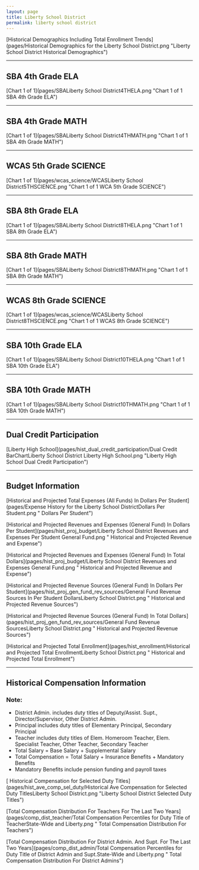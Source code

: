 ```yaml
---
layout: page
title: Liberty School District
permalink: liberty school district
---
```



[Historical Demographics Including Total Enrollment Trends](pages/Historical Demographics for the Liberty School District.png "Liberty School District Historical Demographics")

___

## SBA 4th Grade ELA

[Chart 1 of 1](pages/SBALiberty School District4THELA.png "Chart 1 of 1 SBA 4th Grade ELA")


___

## SBA 4th Grade MATH

[Chart 1 of 1](pages/SBALiberty School District4THMATH.png "Chart 1 of 1 SBA 4th Grade MATH")


___

## WCAS 5th Grade SCIENCE

[Chart 1 of 1](pages/wcas_science/WCASLiberty School District5THSCIENCE.png "Chart 1 of 1 WCA 5th Grade SCIENCE")


___

## SBA 8th Grade ELA

[Chart 1 of 1](pages/SBALiberty School District8THELA.png "Chart 1 of 1 SBA 8th Grade ELA")


___

## SBA 8th Grade MATH

[Chart 1 of 1](pages/SBALiberty School District8THMATH.png "Chart 1 of 1 SBA 8th Grade MATH")


___

## WCAS 8th Grade SCIENCE

[Chart 1 of 1](pages/wcas_science/WCASLiberty School District8THSCIENCE.png "Chart 1 of 1 WCAS 8th Grade SCIENCE")


___

## SBA 10th Grade ELA

[Chart 1 of 1](pages/SBALiberty School District10THELA.png "Chart 1 of 1 SBA 10th Grade ELA")


___

## SBA 10th Grade MATH

[Chart 1 of 1](pages/SBALiberty School District10THMATH.png "Chart 1 of 1 SBA 10th Grade MATH")


___

## Dual Credit Participation

[Liberty High School](pages/hist_dual_credit_participation/Dual Credit BarChartLiberty School District Liberty High School.png "Liberty High School Dual Credit Participation")


___

## Budget Information

[Historical and Projected Total Expenses (All Funds) In Dollars Per Student](pages/Expense History for the Liberty School DistrictDollars Per Student.png " Dollars Per Student")

[Historical and Projected Revenues and Expenses (General Fund) In Dollars Per Student](pages/hist_proj_budget/Liberty School District Revenues and Expenses Per Student General Fund.png " Historical and Projected Revenue and Expense")

[Historical and Projected Revenues and Expenses (General Fund) In Total Dollars](pages/hist_proj_budget/Liberty School District Revenues and Expenses General Fund.png " Historical and Projected Revenue and Expense")

[Historical and Projected Revenue Sources (General Fund) In Dollars Per Student](pages/hist_proj_gen_fund_rev_sources/General Fund Revenue Sources In Per Student DollarsLiberty School District.png " Historical and Projected Revenue Sources")

[Historical and Projected Revenue Sources (General Fund) In Total Dollars](pages/hist_proj_gen_fund_rev_sources/General Fund Revenue SourcesLiberty School District.png " Historical and Projected Revenue Sources")

[Historical and Projected Total Enrollment](pages/hist_enrollment/Historical and Projected Total EnrollmentLiberty School District.png " Historical and Projected Total Enrollment")


___

## Historical Compensation Information
### Note:
- District Admin. includes duty titles of Deputy/Assist. Supt., Director/Supervisor, Other District Admin.
- Principal includes duty titles of Elementary Principal, Secondary Principal
- Teacher includes duty titles of Elem. Homeroom Teacher, Elem. Specialist Teacher, Other Teacher, Secondary Teacher
- Total Salary = Base Salary + Supplemental Salary
- Total Compensation = Total Salary + Insurance Benefits + Mandatory Benefits
- Mandatory Benefits include pension funding and payroll taxes

[ Historical Compensation for Selected Duty Titles](pages/hist_ave_comp_sel_duty/Historical Ave Compensation for Selected Duty TitlesLiberty School District.png "Liberty School District Selected Duty Titles")

[Total Compensation Distribution For Teachers For The Last Two Years](pages/comp_dist_teacher/Total Compensation Percentiles for Duty Title of TeacherState-Wide and Liberty.png " Total Compensation Distribution For Teachers")

[Total Compensation Distribution For District Admin. And Supt. For The Last Two Years](pages/comp_dist_admin/Total Compensation Percentiles for Duty Title of District Admin and Supt.State-Wide and Liberty.png " Total Compensation Distribution For District Admins")

